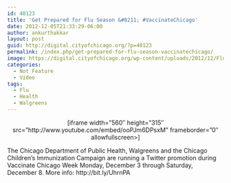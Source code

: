 ```yaml
---
id: 40123
title: 'Get Prepared for Flu Season &#8211; #VaccinateChicago'
date: 2012-12-05T21:33:29-06:00
author: ankurthakkar
layout: post
guid: http://digital.cityofchicago.org/?p=40123
permalink: /index.php/get-prepared-for-flu-season-vaccinatechicago/
image: https://digital.cityofchicago.org/wp-content/uploads/2012/12/FluShot.png
categories:
  - Not Feature
  - Video
tags:
  - Flu
  - Health
  - Walgreens
---
```

<p style="text-align: center;">
  [iframe width=&#8221;560&#8243; height=&#8221;315&#8243; src=&#8221;http://www.youtube.com/embed/ooPJm6DPsxM&#8221; frameborder=&#8221;0&#8243; allowfullscreen>]
</p>

<p style="text-align: left;">
  The Chicago Department of Public Health, Walgreens and the Chicago Children&#8217;s Immunization Campaign are running a Twitter promotion during Vaccinate Chicago Week Monday, December 3 through Saturday, December 8. More info: http://bit.ly/UhrnPA
</p>